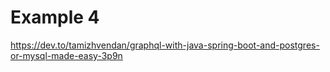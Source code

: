 # Example 4

<https://dev.to/tamizhvendan/graphql-with-java-spring-boot-and-postgres-or-mysql-made-easy-3p9n>
